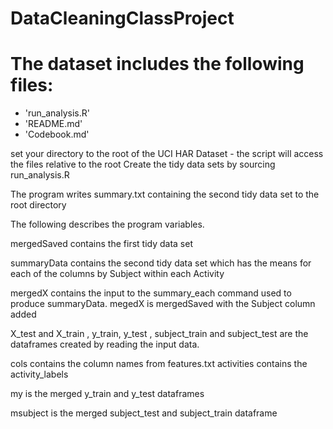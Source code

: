 # DataCleaningClassProject

The dataset includes the following files:
=========================================
- 'run_analysis.R'
- 'README.md'
- 'Codebook.md'

set your directory to the root of the UCI HAR Dataset - 
   the script will access the files relative to the root
Create the tidy data sets by sourcing run_analysis.R

The program writes summary.txt containing the second tidy data set to the root directory

The following describes the program variables.

mergedSaved contains the first tidy data set 

summaryData contains the second tidy data set which has the means for each of the columns by Subject within each Activity

mergedX contains the input to the summary_each command used to produce summaryData.
megedX is mergedSaved with the Subject column added

X_test and X_train , y_train, y_test , subject_train and subject_test are the dataframes created by reading the input data.

cols contains the column names from features.txt
activities contains the activity_labels

my is the merged y_train and y_test dataframes

msubject is the merged subject_test and subject_train dataframe


